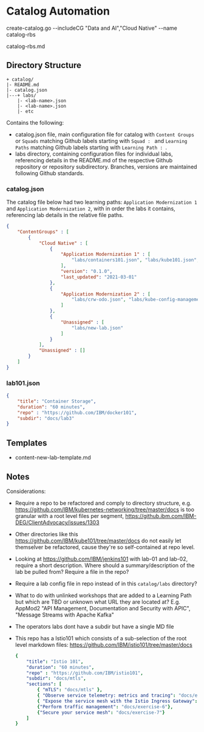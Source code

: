 # Catalog Automation

create-catalog.go --includeCG "Data and AI","Cloud Native" --name catalog-rbs 

catalog-rbs.md


## Directory Structure

```text
+ catalog/
|- README.md
|- catalog.json
|---+ labs/
    |- <lab-name>.json
    |- <lab-name>.json
    |- etc
```

Contains the following:

* catalog.json file, main configuration file for catalog with `Content Groups` or `Squads` matching Github labels starting with `Squad : ` and `Learning Paths` matching Github labels starting with `Learning Path : `.
* labs directory, containing configuration files for individual labs, referencing details in the README.md of the respective Github repository or repository subdirectory. Branches, versions are maintained following Github standards.

### catalog.json

The catalog file below had two learning paths: `Application Modernization 1` and `Application Modernization 2`, with in order the labs it contains, referencing lab details in the relative file paths.

```json
{
    "ContentGroups" : [
        {
            "Cloud Native" : [
                {
                    "Application Modernization 1" : [
                        "labs/containers101.json", "labs/kube101.json", "labs/helm101.json", "labs/istio101.json", "labs/storage-lab1.json", "labs/kube-networking101.json", "labs/logging-monitoring101.json", "labs/jenkins101.json"
                    ],
                    "version": "0.1.0",
                    "last_updated": "2021-03-01"
                },
                {
                    "Application Modernization 2" : [
                        "labs/crw-odo.json", "labs/kube-config-management.json", "labs/scc-rbac-sa-openshift.json", "labs/vpcgen2.json", "labs/apic101.json", "labs/apache-kafka.json", "labs/operators-helm.json", "labs/cos-s3fs-fuse.json"
                    ]
                },
                {
                    "Unassigned" : [
                        "labs/new-lab.json"
                    ]
                }
            ],
            "Unassigned" : []
        }
    ]
}
```

### lab101.json

```json
{
    "title": "Container Storage",
    "duration": "60 minutes",
    "repo" : "https://github.com/IBM/docker101",
    "subdir": "docs/lab3"
}
```

## Templates

* content-new-lab-template.md

## Notes

Considerations:

* Require a repo to be refactored and comply to directory structure, e.g. https://github.com/IBM/kubernetes-networking/tree/master/docs is too granular with a root level files per segment, https://github.ibm.com/IBM-DEG/ClientAdvocacy/issues/1303
* Other directories like this https://github.com/IBM/kube101/tree/master/docs do not easily let themselver be refactored, cause they're so self-contained at repo level.
* Looking at https://github.com/IBM/jenkins101 with lab-01 and lab-02, require a short description. Where should a summary/description of the lab be pulled from? Require a file in the repo? 
* Require a lab config file in repo instead of in this `catalog/labs` directory?
* What to do with unlinked workshops that are added to a Learning Path but which are TBD or unknown what URL they are located at? E.g. AppMod2 "API Management, Documentation and Security with APIC", "Message Streams with Apache Kafka"
* The operators labs dont have a subdir but have a single MD file
* This repo has a Istio101 which consists of a sub-selection of the root level markdown files: https://github.com/IBM/istio101/tree/master/docs

    ```yaml
    {
        "title": "Istio 101",
        "duration": "60 minutes",
        "repo" : "https://github.com/IBM/istio101",
        "subdir": "docs/mtls",
        "sections": [
            { "mTLS": "docs/mtls" },
            { "Observe service telemetry: metrics and tracing": "docs/exercise-4"},
            { "Expose the service mesh with the Istio Ingress Gateway": "docs/exercise-5"},
            {"Perform traffic management": "docs/exercise-6"},
            {"Secure your service mesh": "docs/exercise-7"}
        ]
    }
    ```
